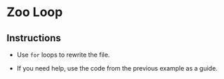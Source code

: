 # Zoo Loop

## Instructions

- Use `for` loops to rewrite the file.

- If you need help, use the code from the previous example as a guide.
